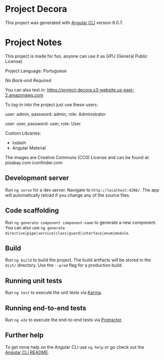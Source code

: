 # Project Decora

This project was generated with [Angular CLI](https://github.com/angular/angular-cli) version 6.0.7.

# Project Notes
This project is made for fun, anyone can use it as GPU (General Public License)

Project Language: Portuguese

*No Back-end Required*

You can also test in: https://project-decora.s3-website.us-east-2.amazonaws.com

To log-in into the project just use these users:

user: admin, password: admin, role: Administrator

user: user, password: user, role: User

Custom Libraries:
- lodash
- Angular Material

The images are Creative Communs (CC0) License and can be found at:
pixabay.com
iconfinder.com

## Development server

Run `ng serve` for a dev server. Navigate to `http://localhost:4200/`. The app will automatically reload if you change any of the source files.

## Code scaffolding

Run `ng generate component component-name` to generate a new component. You can also use `ng generate directive|pipe|service|class|guard|interface|enum|module`.

## Build

Run `ng build` to build the project. The build artifacts will be stored in the `dist/` directory. Use the `--prod` flag for a production build.

## Running unit tests

Run `ng test` to execute the unit tests via [Karma](https://karma-runner.github.io).

## Running end-to-end tests

Run `ng e2e` to execute the end-to-end tests via [Protractor](http://www.protractortest.org/).

## Further help

To get more help on the Angular CLI use `ng help` or go check out the [Angular CLI README](https://github.com/angular/angular-cli/blob/master/README.md).
